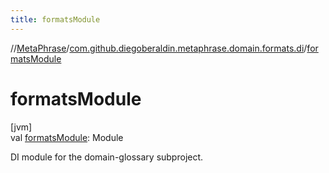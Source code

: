 ```yaml
---
title: formatsModule
---
```

//[MetaPhrase](../../index.html)/[com.github.diegoberaldin.metaphrase.domain.formats.di](index.html)/[formatsModule](formats-module.html)



# formatsModule



[jvm]\
val [formatsModule](formats-module.html): Module



DI module for the domain-glossary subproject.




